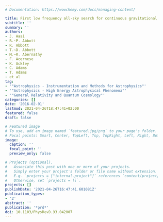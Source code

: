 ```yaml
---
# Documentation: https://wowchemy.com/docs/managing-content/

title: First low frequency all-sky search for continuous gravitational wave signals
subtitle: ''
summary: ''
authors:
- J. Aasi
- B.~P. Abbott
- R. Abbott
- T.~D. Abbott
- M.~R. Abernathy
- F. Acernese
- K. Ackley
- C. Adams
- T. Adams
- et al
tag:
- '"Astrophysics - Instrumentation and Methods for Astrophysics"'
- '"Astrophysics - High Energy Astrophysical Phenomena"'
- '"General Relativity and Quantum Cosmology"'
categories: []
date: '2016-02-01'
lastmod: 2021-04-26T18:47:41+02:00
featured: false
draft: false

# Featured image
# To use, add an image named `featured.jpg/png` to your page's folder.
# Focal points: Smart, Center, TopLeft, Top, TopRight, Left, Right, BottomLeft, Bottom, BottomRight.
image:
  caption: ''
  focal_point: ''
  preview_only: false

# Projects (optional).
#   Associate this post with one or more of your projects.
#   Simply enter your project's folder or file name without extension.
#   E.g. `projects = ["internal-project"]` references `content/project/deep-learning/index.md`.
#   Otherwise, set `projects = []`.
projects: []
publishDate: '2021-04-26T16:47:41.601081Z'
publication_types:
- '2'
abstract: ''
publication: '*prd*'
doi: 10.1103/PhysRevD.93.042007
---
```

